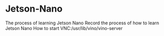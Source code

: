 # Jetson-Nano
The process of learning Jetson Nano
Record the process of how to learn Jetson Nano
How to start VNC:/usr/lib/vino/vino-server
